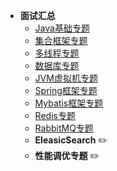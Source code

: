 <div id="sidebar">

- **面试汇总**
    - [Java基础专题](interview/interview-java-basic.md)
    - [集合框架专题](interview/interview-collection.md)
    - [多线程专题](interview/interview-multi-thread.md)
    - [数据库专题](interview/interview-database.md)
    - [JVM虚拟机专题](interview/interview-jvm.md)
    - [Spring框架专题](interview/technology-framework/interview-spring.md)
    - [Mybatis框架专题](interview/technology-framework/interview-mybatis.md)
    - [Redis专题](interview/interview-redis.md)
    - [RabbitMQ专题](interview/interview-rabbit-mq.md)
    - **EleasicSearch** ✏️
    - **性能调优专题** ✏️
    
</div>